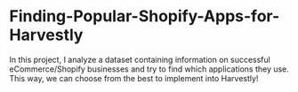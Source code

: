 # Finding-Popular-Shopify-Apps-for-Harvestly
In this project, I analyze a dataset containing information on successful eCommerce/Shopify businesses and try to find which applications they use. This way, we can choose from the best to implement into Harvestly!
